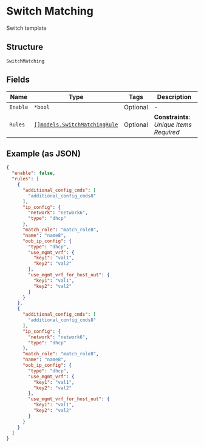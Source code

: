 
# Switch Matching

Switch template

## Structure

`SwitchMatching`

## Fields

| Name | Type | Tags | Description |
|  --- | --- | --- | --- |
| `Enable` | `*bool` | Optional | - |
| `Rules` | [`[]models.SwitchMatchingRule`](../../doc/models/switch-matching-rule.md) | Optional | **Constraints**: *Unique Items Required* |

## Example (as JSON)

```json
{
  "enable": false,
  "rules": [
    {
      "additional_config_cmds": [
        "additional_config_cmds8"
      ],
      "ip_config": {
        "network": "network6",
        "type": "dhcp"
      },
      "match_role": "match_role8",
      "name": "name8",
      "oob_ip_config": {
        "type": "dhcp",
        "use_mgmt_vrf": {
          "key1": "val1",
          "key2": "val2"
        },
        "use_mgmt_vrf_for_host_out": {
          "key1": "val1",
          "key2": "val2"
        }
      }
    },
    {
      "additional_config_cmds": [
        "additional_config_cmds8"
      ],
      "ip_config": {
        "network": "network6",
        "type": "dhcp"
      },
      "match_role": "match_role8",
      "name": "name8",
      "oob_ip_config": {
        "type": "dhcp",
        "use_mgmt_vrf": {
          "key1": "val1",
          "key2": "val2"
        },
        "use_mgmt_vrf_for_host_out": {
          "key1": "val1",
          "key2": "val2"
        }
      }
    }
  ]
}
```

